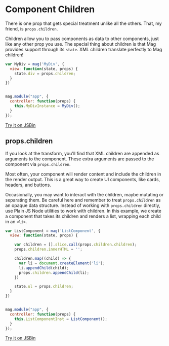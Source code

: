 # Component Children

There is one prop that gets special treatment unlike all the others. That, my friend, is `props.children`.

Children allow you to pass components as data to other components, just like any other prop you use. 
The special thing about children is that Mag provides support through its `state`.
XML children translate perfectly to Mag children!

```js
var MyDiv = mag('MyDiv', {
  view: function(state, props) {
    state.div = props.children;
  }
})


mag.module("app", {
  controller: function(props) {
    this.MyDivInstance = MyDiv();
  }
});
```

[Try it on JSBin](http://jsbin.com/nuyubevuwi/edit?js,output)

## props.children

If you look at the transform, you'll find that XML children are appended as arguments to the component. 
These extra arguments are passed to the component via `props.children`.

Most often, your component will render content and include the children in the render output. 
This is a great way to create UI components, like cards, headers, and buttons.

Occasionally, you may want to interact with the children, maybe mutating or separating them. 
Be careful here and remember to treat `props.children` as an opaque data structure. 
Instead of working with `props.children` directly, use Plain JS Node utilities to work with children. 
In this example, we create a component that takes its children and renders a list, wrapping each child in an `<li>`.

```js
var ListComponent = mag('ListComponent', {
  view: function(state, props) {

    var children = [].slice.call(props.children.children);
    props.children.innerHTML = '';

    children.map((child) => {
      var li = document.createElement('li');
      li.appendChild(child);
      props.children.appendChild(li);
    })

    state.ul = props.children;
  }
})


mag.module("app", {
  controller: function(props) {
    this.ListComponentInst = ListComponent();
  }
});
```

[Try it on JSBin](http://jsbin.com/powinofune/edit?js,output)
